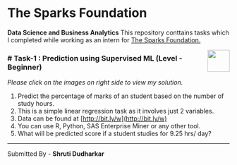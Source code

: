 # The Sparks Foundation

**Data Science and Business Analytics**
This repository conttains tasks which I completed while working as an intern for [The Sparks Foundation.](https://www.thesparksfoundationsingapore.org/)

[<img align = right height = 50 width = 50 src = https://cdn4.iconfinder.com/data/icons/project-management-4-2/65/161-512.png>](https://github.com/shruti420/Prediction-Using-Supervised-ML.git)
### # Task-1 : Prediction using Supervised ML (Level - Beginner)
_Please click on the images on right side to view my solution._

1. Predict the percentage of marks of an student based on the number of study hours.
1. This is a simple linear regression task as it involves just 2 variables.
1. Data can be found at [http://bit.ly/w](http://bit.ly/w)
1. You can use R, Python, SAS Enterprise Miner or any other tool.
1. What will be predicted score if a student studies for 9.25 hrs/ day?

---


Submitted By -
**Shruti Dudharkar**
